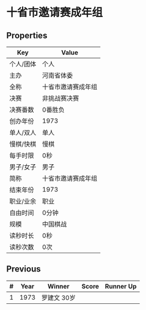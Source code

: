 # 十省市邀请赛成年组

## Properties

| Key | Value |
| --- | ----- |
| 个人/团体 | 个人 |
| 主办 | 河南省体委 |
| 全称 | 十省市邀请赛成年组 |
| 决赛 | 非挑战赛决赛 |
| 决赛番数 | 0番胜负 |
| 创办年份 | 1973 |
| 单人/双人 | 单人 |
| 慢棋/快棋 | 慢棋 |
| 每手时限 | 0秒 |
| 男子/女子 | 男子 |
| 简称 | 十省市邀请赛成年组 |
| 结束年份 | 1973 |
| 职业/业余 | 职业 |
| 自由时间 | 0分钟 |
| 规模 | 中国棋战 |
| 读秒时长 | 0秒 |
| 读秒次数 | 0次 |

## Previous

| # | Year | Winner | Score | Runner Up |
| --- | --- | --- | --- | --- |
| 1 | 1973 | 罗建文 30岁 |  |  |

